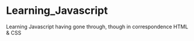 # Learning_Javascript
Learning Javascript having gone through, though in correspondence HTML &amp; CSS
